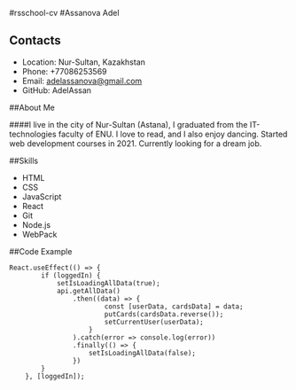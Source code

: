 #rsschool-cv
#Assanova Adel
## Contacts
* Location: Nur-Sultan, Kazakhstan
* Phone: +77086253569
* Email: adelassanova@gmail.com
* GitHub: AdelAssan

##About Me

####I live in the city of Nur-Sultan (Astana), I graduated from the IT-technologies faculty of ENU. I love to read, and I also enjoy dancing. Started web development courses in 2021. Currently looking for a dream job.

##Skills
* HTML
* CSS
* JavaScript
* React
* Git
* Node.js
* WebPack

##Code Example

```
React.useEffect(() => {
        if (loggedIn) {
            setIsLoadingAllData(true);
            api.getAllData()
                .then((data) => {
                        const [userData, cardsData] = data;
                        putCards(cardsData.reverse());
                        setCurrentUser(userData);
                    }
                ).catch(error => console.log(error))
                .finally(() => {
                    setIsLoadingAllData(false);
                })
        }
    }, [loggedIn]);
```
